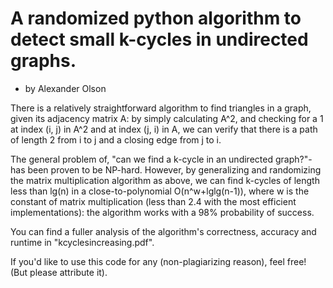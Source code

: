 
# A randomized python algorithm to detect small k-cycles in undirected graphs.
- by Alexander Olson

There is a relatively straightforward algorithm to find triangles in a graph, given its adjacency matrix A: by simply calculating A^2, and checking for a 1 at index (i, j) in A^2 and at index (j, i) in A, we can verify that there is a path of length 2 from i to j and a closing edge 
from j to i.

The general problem of, "can we find a k-cycle in an undirected graph?"- has been proven to be NP-hard. However, by generalizing and randomizing the matrix multiplication algorithm as above, we can find k-cycles of length less than lg(n) in a close-to-polynomial O(n^w+lglg(n-1)), where w is the constant of matrix multiplication (less than 2.4 with the most efficient implementations): the algorithm works with a 98% probability of success.

You can find a fuller analysis of the algorithm's correctness, accuracy and runtime in "kcyclesincreasing.pdf".

If you'd like to use this code for any (non-plagiarizing reason), feel free! (But please attribute it).
